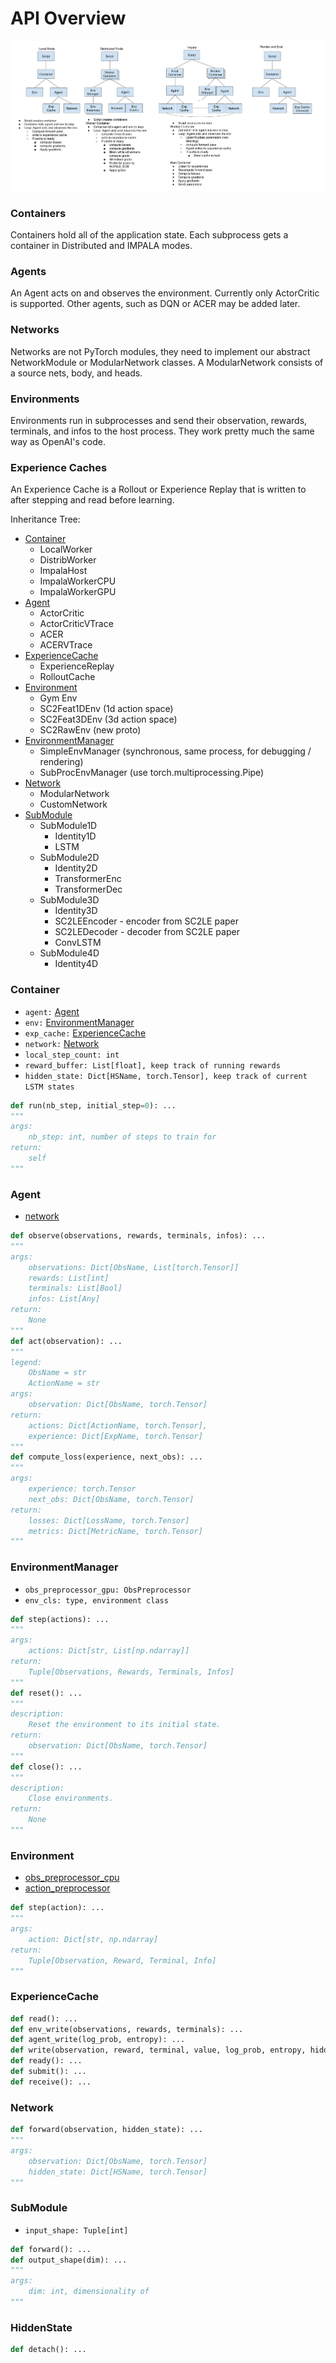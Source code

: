 # API Overview
![architecture](../images/architecture.png)
### Containers
Containers hold all of the application state. Each subprocess gets a container 
in Distributed and IMPALA modes.
### Agents
An Agent acts on and observes the environment.
Currently only ActorCritic is supported. Other agents, such as DQN or ACER may 
be added later.
### Networks
Networks are not PyTorch modules, they need to implement our abstract 
NetworkModule or ModularNetwork classes. A ModularNetwork consists of a 
source nets, body, and heads.
### Environments
Environments run in subprocesses and send their observation, rewards,
terminals, and infos to the host process. They work pretty much the same way as 
OpenAI's code.
### Experience Caches
An Experience Cache is a Rollout or Experience Replay that is written to after 
stepping and read before learning.

Inheritance Tree:
* [Container](#container)
    * LocalWorker
    * DistribWorker
    * ImpalaHost
    * ImpalaWorkerCPU
    * ImpalaWorkerGPU
* [Agent](#agent)
    * ActorCritic
    * ActorCriticVTrace
    * ACER
    * ACERVTrace
* [ExperienceCache](#experiencecache)
    * ExperienceReplay
    * RolloutCache
* [Environment](#environment)
    * Gym Env
    * SC2Feat1DEnv (1d action space)
    * SC2Feat3DEnv (3d action space)
    * SC2RawEnv (new proto)
* [EnvironmentManager](#environmentmanager)
    * SimpleEnvManager (synchronous, same process, for debugging / rendering)
    * SubProcEnvManager (use torch.multiprocessing.Pipe)
* [Network](#network)
    * ModularNetwork
    * CustomNetwork
* [SubModule](#submodule)
    * SubModule1D
        * Identity1D
        * LSTM
    * SubModule2D
        * Identity2D
        * TransformerEnc
        * TransformerDec
    * SubModule3D
        * Identity3D
        * SC2LEEncoder - encoder from SC2LE paper
        * SC2LEDecoder - decoder from SC2LE paper
        * ConvLSTM
    * SubModule4D
        * Identity4D

### Container
* `agent:` [Agent](#agent)
* `env:` [EnvironmentManager](#environment)
* `exp_cache:` [ExperienceCache](#experiencecache)
* `network:` [Network](#network)
* `local_step_count: int`
* `reward_buffer: List[float], keep track of running rewards`
* `hidden_state: Dict[HSName, torch.Tensor], keep track of current LSTM states`
```python
def run(nb_step, initial_step=0): ...
"""
args:
    nb_step: int, number of steps to train for
return:
    self
"""
```

### Agent
* [network](#network)
```python
def observe(observations, rewards, terminals, infos): ...
"""
args:
    observations: Dict[ObsName, List[torch.Tensor]]
    rewards: List[int]
    terminals: List[Bool]
    infos: List[Any]
return:
    None
"""
def act(observation): ...
"""
legend:
    ObsName = str
    ActionName = str
args:
    observation: Dict[ObsName, torch.Tensor]
return:
    actions: Dict[ActionName, torch.Tensor],
    experience: Dict[ExpName, torch.Tensor]
"""
def compute_loss(experience, next_obs): ...
"""
args:
    experience: torch.Tensor
    next_obs: Dict[ObsName, torch.Tensor]
return:
    losses: Dict[LossName, torch.Tensor]
    metrics: Dict[MetricName, torch.Tensor]
"""
```

### EnvironmentManager
* `obs_preprocessor_gpu: ObsPreprocessor`
* `env_cls: type, environment class`
```python
def step(actions): ...
"""
args:
    actions: Dict[str, List[np.ndarray]]
return:
    Tuple[Observations, Rewards, Terminals, Infos]
"""
def reset(): ...
"""
description:
    Reset the environment to its initial state.
return:
    observation: Dict[ObsName, torch.Tensor]
"""
def close(): ...
"""
description:
    Close environments.
return:
    None
"""
```

### Environment
* [obs_preprocessor_cpu](#)
* [action_preprocessor](#)
```python
def step(action): ...
"""
args:
    action: Dict[str, np.ndarray]
return:
    Tuple[Observation, Reward, Terminal, Info]
"""
```

### ExperienceCache
```python
def read(): ...
def env_write(observations, rewards, terminals): ...
def agent_write(log_prob, entropy): ...
def write(observation, reward, terminal, value, log_prob, entropy, hidden_state): ...
def ready(): ...
def submit(): ...
def receive(): ...
```

### Network
```python
def forward(observation, hidden_state): ...
"""
args:
    observation: Dict[ObsName, torch.Tensor]
    hidden_state: Dict[HSName, torch.Tensor]
"""
```

### SubModule
* `input_shape: Tuple[int]`
```python
def forward(): ...
def output_shape(dim): ...
"""
args:
    dim: int, dimensionality of 
"""
```

### HiddenState
```python
def detach(): ...
```
